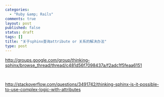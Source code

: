 ```yaml
--- 
categories: 
  - "Ruby &amp; Rails"
comments: true
layout: post
published: false
status: draft
tags: []
title: "关于sphinx查询attribute or 关系的解决办法"
type: post
---
```

http://groups.google.com/group/thinking-sphinx/browse_thread/thread/c481d56f7098437a/f2adc1f5feaa6151

 

http://stackoverflow.com/questions/3491742/thinking-sphinx-is-it-possible-to-use-complex-logic-with-attributes

 
